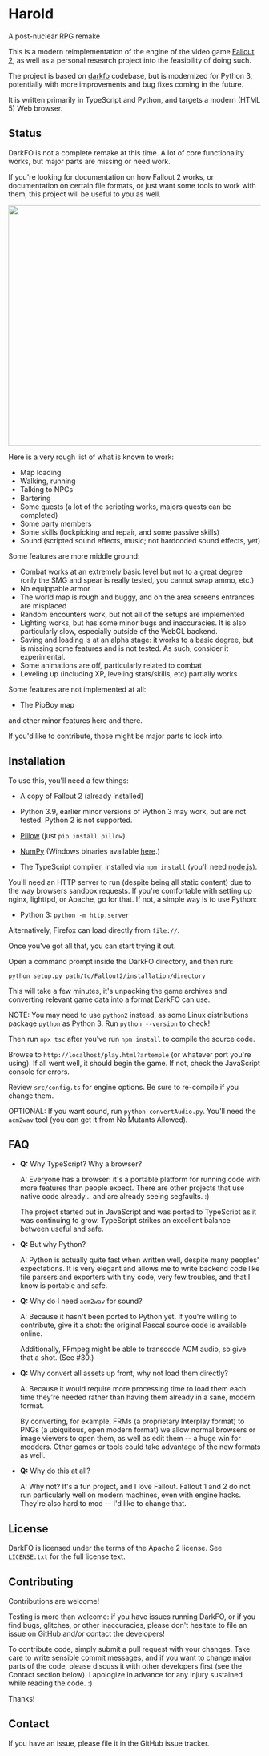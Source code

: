 # Harold

A post-nuclear RPG remake

This is a modern reimplementation of the engine of the video game [Fallout 2](http://en.wikipedia.org/wiki/Fallout_2), as well as a personal research project into the feasibility of doing such.

The project is based on [darkfo](https://github.com/darkf/darkfo) codebase, but is modernized for Python 3, potentially
with more improvements and bug fixes coming in the future.

It is written primarily in TypeScript and Python, and targets a modern (HTML 5) Web browser.

## Status

DarkFO is not a complete remake at this time.
A lot of core functionality works, but major parts are missing or need work.

If you're looking for documentation on how Fallout 2 works, or documentation on certain file formats, or
just want some tools to work with them, this project will be useful to you as well.

<img src="screenshot.png" width="640" height="480">

Here is a very rough list of what is known to work:

- Map loading
- Walking, running
- Talking to NPCs
- Bartering
- Some quests (a lot of the scripting works, majors quests can be completed)
- Some party members
- Some skills (lockpicking and repair, and some passive skills)
- Sound (scripted sound effects, music; not hardcoded sound effects, yet)

Some features are more middle ground:

- Combat works at an extremely basic level but not to a great degree (only the SMG and spear is really tested, you cannot swap ammo, etc.)
- No equippable armor
- The world map is rough and buggy, and on the area screens entrances are misplaced
- Random encounters work, but not all of the setups are implemented
- Lighting works, but has some minor bugs and inaccuracies. It is also particularly slow, especially outside of the WebGL backend.
- Saving and loading is at an alpha stage: it works to a basic degree, but is missing some features and is not tested. As such, consider it experimental.
- Some animations are off, particularly related to combat
- Leveling up (including XP, leveling stats/skills, etc) partially works

Some features are not implemented at all:

- The PipBoy map

and other minor features here and there.

If you'd like to contribute, those might be major parts to look into.

## Installation

To use this, you'll need a few things:

- A copy of Fallout 2 (already installed)

- Python 3.9, earlier minor versions of Python 3 may work, but are not tested. Python 2 is not supported.

- [Pillow](https://pillow.readthedocs.io/en/4.0.x) (just `pip install pillow`)

- [NumPy](http://www.numpy.org/) (Windows binaries available [here](http://www.lfd.uci.edu/~gohlke/pythonlibs/#numpy).)

- The TypeScript compiler, installed via `npm install` (you'll need [node.js](https://nodejs.org/en/)).

You'll need an HTTP server to run (despite being all static content) due to the way browsers sandbox requests.
If you're comfortable with setting up nginx, lighttpd, or Apache, go for that. If not, a simple way is to use Python:

- Python 3: `python -m http.server`

Alternatively, Firefox can load directly from `file://`.

Once you've got all that, you can start trying it out.

Open a command prompt inside the DarkFO directory, and then run:

    python setup.py path/to/Fallout2/installation/directory

This will take a few minutes, it's unpacking the game archives and converting relevant game data into a format DarkFO can use.

NOTE: You may need to use `python2` instead, as some Linux distributions package `python` as Python 3. Run `python --version` to check!

Then run `npx tsc` after you've run `npm install` to compile the source code.

Browse to `http://localhost/play.html?artemple` (or whatever port you're using). If all went well, it should begin the game. If not, check the JavaScript console for errors.

Review `src/config.ts` for engine options. Be sure to re-compile if you change them.

OPTIONAL: If you want sound, run `python convertAudio.py`. You'll need the `acm2wav` tool (you can get it from No Mutants Allowed).

## FAQ

- **Q:** Why TypeScript? Why a browser?

  A: Everyone has a browser: it's a portable platform for running code with more features than people expect.
  There are other projects that use native code already... and are already seeing segfaults. :)

  The project started out in JavaScript and was ported to TypeScript as it was continuing to grow. TypeScript strikes
  an excellent balance between useful and safe.

- **Q:** But why Python?

  A: Python is actually quite fast when written well, despite many peoples' expectations. It is very elegant and allows me to write
  backend code like file parsers and exporters with tiny code, very few troubles, and that I know is portable and safe.

- **Q:** Why do I need `acm2wav` for sound?

  A: Because it hasn't been ported to Python yet. If you're willing to contribute, give it a shot: the original Pascal source code is available online.

  Additionally, FFmpeg might be able to transcode ACM audio, so give that a shot. (See #30.)

- **Q:** Why convert all assets up front, why not load them directly?

  A: Because it would require more processing time to load them each time they're needed rather than having them already in a sane, modern format.

  By converting, for example, FRMs (a proprietary Interplay format) to PNGs (a ubiquitous, open modern format) we allow normal browsers or image viewers to open them, as well as edit them -- a huge win for modders. Other games or tools could take advantage of the new formats as well.

- **Q:** Why do this at all?

  A: Why not? It's a fun project, and I love Fallout. Fallout 1 and 2 do not run particularly well on modern machines, even with engine hacks. They're also hard to mod -- I'd like to change that.

## License

DarkFO is licensed under the terms of the Apache 2 license. See `LICENSE.txt` for the full license text.

## Contributing

Contributions are welcome!

Testing is more than welcome: if you have issues running DarkFO, or if you find bugs, glitches, or other inaccuracies, please don't hesitate to file an issue on GitHub and/or contact the developers!

To contribute code, simply submit a pull request with your changes. Take care to write sensible commit messages, and if you want to change major parts of the code, please discuss it with other developers first (see the Contact section below).
I apologize in advance for any injury sustained while reading the code. :)

Thanks!

## Contact

If you have an issue, please file it in the GitHub issue tracker.
